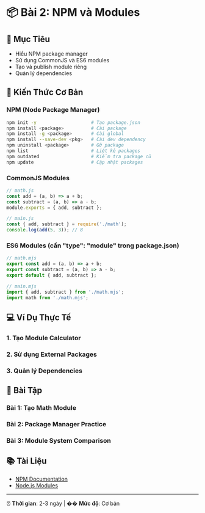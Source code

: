 # 📦 Bài 2: NPM và Modules

## 🎯 Mục Tiêu
- Hiểu NPM package manager
- Sử dụng CommonJS và ES6 modules
- Tạo và publish module riêng
- Quản lý dependencies

## 📖 Kiến Thức Cơ Bản

### NPM (Node Package Manager)
```bash
npm init -y                    # Tạo package.json
npm install <package>          # Cài package
npm install -g <package>       # Cài global
npm install --save-dev <pkg>   # Cài dev dependency
npm uninstall <package>        # Gỡ package
npm list                       # Liệt kê packages
npm outdated                   # Kiểm tra package cũ
npm update                     # Cập nhật packages
```

### CommonJS Modules
```javascript
// math.js
const add = (a, b) => a + b;
const subtract = (a, b) => a - b;
module.exports = { add, subtract };

// main.js
const { add, subtract } = require('./math');
console.log(add(5, 3)); // 8
```

### ES6 Modules (cần "type": "module" trong package.json)
```javascript
// math.mjs
export const add = (a, b) => a + b;
export const subtract = (a, b) => a - b;
export default { add, subtract };

// main.mjs
import { add, subtract } from './math.mjs';
import math from './math.mjs';
```

## 💻 Ví Dụ Thực Tế

### 1. Tạo Module Calculator
### 2. Sử dụng External Packages
### 3. Quản lý Dependencies

## 🚀 Bài Tập

### Bài 1: Tạo Math Module
### Bài 2: Package Manager Practice
### Bài 3: Module System Comparison

## 📚 Tài Liệu
- [NPM Documentation](https://docs.npmjs.com/)
- [Node.js Modules](https://nodejs.org/api/modules.html)

---
⏰ **Thời gian**: 2-3 ngày | �� **Mức độ**: Cơ bản 